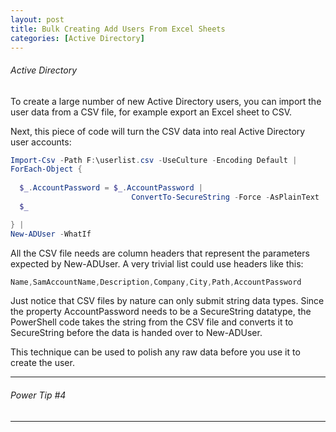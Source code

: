 ```yaml
---
layout: post
title: Bulk Creating Add Users From Excel Sheets
categories: [Active Directory]
---
```

###### Active Directory 

To create a large number of new Active Directory users, you can import the user data from a CSV file, for example export an Excel sheet to CSV.

Next, this piece of code will turn the CSV data into real Active Directory user accounts:

```powershell
Import-Csv -Path F:\userlist.csv -UseCulture -Encoding Default |
ForEach-Object {
  
  $_.AccountPassword = $_.AccountPassword | 
                           ConvertTo-SecureString -Force -AsPlainText
  $_ 

} |
New-ADUser -WhatIf 
```

All the CSV file needs are column headers that represent the parameters expected by New-ADUser. A very trivial list could use headers like this: 

```powershell
Name,SamAccountName,Description,Company,City,Path,AccountPassword
```

Just notice that CSV files by nature can only submit string data types. Since the property AccountPassword needs to be a SecureString datatype, the PowerShell code takes the string from the CSV file and converts it to SecureString before the data is handed over to New-ADUser. 

This technique can be used to polish any raw data before you use it to create the user. 

---

###### Power Tip #4

---


